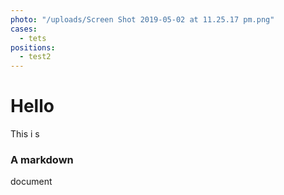 ```yaml
---
photo: "/uploads/Screen Shot 2019-05-02 at 11.25.17 pm.png"
cases:
  - tets
positions:
  - test2
---
```


# Hello

This i s

### A markdown

document
